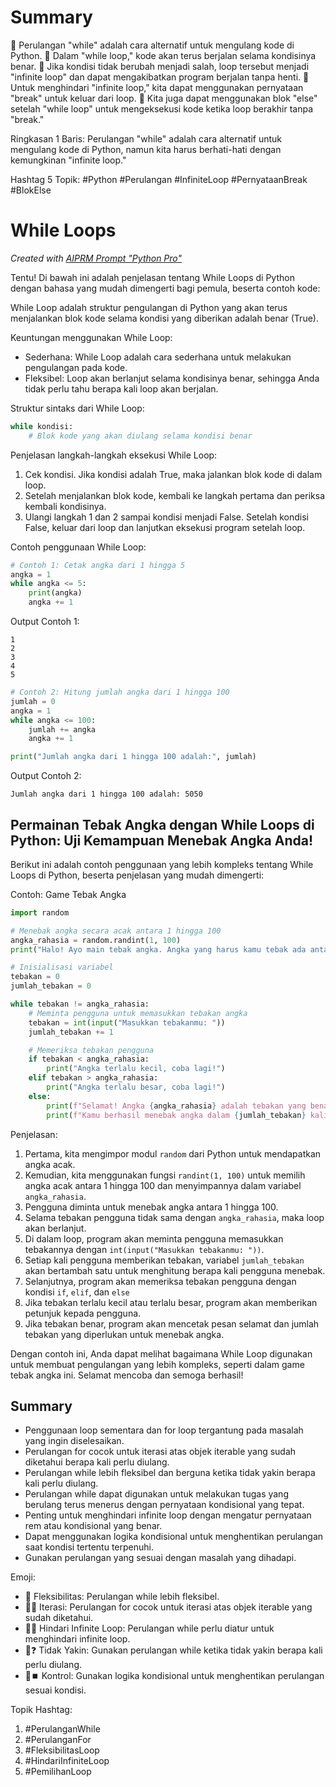 # Summary

🔹 Perulangan "while" adalah cara alternatif untuk mengulang kode di Python.
🔹 Dalam "while loop," kode akan terus berjalan selama kondisinya benar.
🔹 Jika kondisi tidak berubah menjadi salah, loop tersebut menjadi "infinite loop" dan dapat mengakibatkan program berjalan tanpa henti.
🔹 Untuk menghindari "infinite loop," kita dapat menggunakan pernyataan "break" untuk keluar dari loop.
🔹 Kita juga dapat menggunakan blok "else" setelah "while loop" untuk mengeksekusi kode ketika loop berakhir tanpa "break."

Ringkasan 1 Baris:
Perulangan "while" adalah cara alternatif untuk mengulang kode di Python, namun kita harus berhati-hati dengan kemungkinan "infinite loop."

Hashtag 5 Topik:
#Python #Perulangan #InfiniteLoop #PernyataanBreak #BlokElse

# While Loops

_Created with [AIPRM Prompt "Python Pro"](https://www.aiprm.com/prompts/softwareengineering/backend-development/2000110/)_

Tentu! Di bawah ini adalah penjelasan tentang While Loops di Python dengan bahasa yang mudah dimengerti bagi pemula, beserta contoh kode:

While Loop adalah struktur pengulangan di Python yang akan terus menjalankan blok kode selama kondisi yang diberikan adalah benar (True).

Keuntungan menggunakan While Loop:
- Sederhana: While Loop adalah cara sederhana untuk melakukan pengulangan pada kode.
- Fleksibel: Loop akan berlanjut selama kondisinya benar, sehingga Anda tidak perlu tahu berapa kali loop akan berjalan.

Struktur sintaks dari While Loop:
```python
while kondisi:
    # Blok kode yang akan diulang selama kondisi benar
```

Penjelasan langkah-langkah eksekusi While Loop:
1. Cek kondisi. Jika kondisi adalah True, maka jalankan blok kode di dalam loop.
2. Setelah menjalankan blok kode, kembali ke langkah pertama dan periksa kembali kondisinya.
3. Ulangi langkah 1 dan 2 sampai kondisi menjadi False. Setelah kondisi False, keluar dari loop dan lanjutkan eksekusi program setelah loop.

Contoh penggunaan While Loop:
```python
# Contoh 1: Cetak angka dari 1 hingga 5
angka = 1
while angka <= 5:
    print(angka)
    angka += 1
```

Output Contoh 1:
```
1
2
3
4
5
```

```python
# Contoh 2: Hitung jumlah angka dari 1 hingga 100
jumlah = 0
angka = 1
while angka <= 100:
    jumlah += angka
    angka += 1

print("Jumlah angka dari 1 hingga 100 adalah:", jumlah)
```

Output Contoh 2:
```
Jumlah angka dari 1 hingga 100 adalah: 5050
```

## Permainan Tebak Angka dengan While Loops di Python: Uji Kemampuan Menebak Angka Anda!

Berikut ini adalah contoh penggunaan yang lebih kompleks tentang While Loops di Python, beserta penjelasan yang mudah dimengerti:

Contoh: Game Tebak Angka

```python
import random

# Menebak angka secara acak antara 1 hingga 100
angka_rahasia = random.randint(1, 100)
print("Halo! Ayo main tebak angka. Angka yang harus kamu tebak ada antara 1 hingga 100.")

# Inisialisasi variabel
tebakan = 0
jumlah_tebakan = 0

while tebakan != angka_rahasia:
    # Meminta pengguna untuk memasukkan tebakan angka
    tebakan = int(input("Masukkan tebakanmu: "))
    jumlah_tebakan += 1

    # Memeriksa tebakan pengguna
    if tebakan < angka_rahasia:
        print("Angka terlalu kecil, coba lagi!")
    elif tebakan > angka_rahasia:
        print("Angka terlalu besar, coba lagi!")
    else:
        print(f"Selamat! Angka {angka_rahasia} adalah tebakan yang benar.")
        print(f"Kamu berhasil menebak angka dalam {jumlah_tebakan} kali tebakan.")
```

Penjelasan:
1. Pertama, kita mengimpor modul `random` dari Python untuk mendapatkan angka acak.
2. Kemudian, kita menggunakan fungsi `randint(1, 100)` untuk memilih angka acak antara 1 hingga 100 dan menyimpannya dalam variabel `angka_rahasia`.
3. Pengguna diminta untuk menebak angka antara 1 hingga 100.
4. Selama tebakan pengguna tidak sama dengan `angka_rahasia`, maka loop akan berlanjut.
5. Di dalam loop, program akan meminta pengguna memasukkan tebakannya dengan `int(input("Masukkan tebakanmu: "))`.
6. Setiap kali pengguna memberikan tebakan, variabel `jumlah_tebakan` akan bertambah satu untuk menghitung berapa kali pengguna menebak.
7. Selanjutnya, program akan memeriksa tebakan pengguna dengan kondisi `if`, `elif`, dan `else`
8. Jika tebakan terlalu kecil atau terlalu besar, program akan memberikan petunjuk kepada pengguna.
9. Jika tebakan benar, program akan mencetak pesan selamat dan jumlah tebakan yang diperlukan untuk menebak angka.

Dengan contoh ini, Anda dapat melihat bagaimana While Loop digunakan untuk membuat pengulangan yang lebih kompleks, seperti dalam game tebak angka ini. Selamat mencoba dan semoga berhasil!

## Summary 

- Penggunaan loop sementara dan for loop tergantung pada masalah yang ingin diselesaikan.
- Perulangan for cocok untuk iterasi atas objek iterable yang sudah diketahui berapa kali perlu diulang.
- Perulangan while lebih fleksibel dan berguna ketika tidak yakin berapa kali perlu diulang.
- Perulangan while dapat digunakan untuk melakukan tugas yang berulang terus menerus dengan pernyataan kondisional yang tepat.
- Penting untuk menghindari infinite loop dengan mengatur pernyataan rem atau kondisional yang benar.
- Dapat menggunakan logika kondisional untuk menghentikan perulangan saat kondisi tertentu terpenuhi.
- Gunakan perulangan yang sesuai dengan masalah yang dihadapi.

Emoji:

- 🔄 Fleksibilitas: Perulangan while lebih fleksibel.
- 🔄🔢 Iterasi: Perulangan for cocok untuk iterasi atas objek iterable yang sudah diketahui.
- 🚫🔄 Hindari Infinite Loop: Perulangan while perlu diatur untuk menghindari infinite loop.
- 🤔❓ Tidak Yakin: Gunakan perulangan while ketika tidak yakin berapa kali perlu diulang.
- 🛑⏹️ Kontrol: Gunakan logika kondisional untuk menghentikan perulangan sesuai kondisi.

Topik Hashtag:

1. #PerulanganWhile
2. #PerulanganFor
3. #FleksibilitasLoop
4. #HindariInfiniteLoop
5. #PemilihanLoop